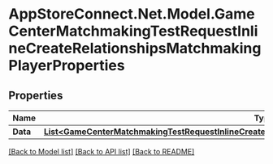 # AppStoreConnect.Net.Model.GameCenterMatchmakingTestRequestInlineCreateRelationshipsMatchmakingPlayerProperties

## Properties

Name | Type | Description | Notes
------------ | ------------- | ------------- | -------------
**Data** | [**List&lt;GameCenterMatchmakingTestRequestInlineCreateRelationshipsMatchmakingPlayerPropertiesDataInner&gt;**](GameCenterMatchmakingTestRequestInlineCreateRelationshipsMatchmakingPlayerPropertiesDataInner.md) |  | [optional] 

[[Back to Model list]](../README.md#documentation-for-models) [[Back to API list]](../README.md#documentation-for-api-endpoints) [[Back to README]](../README.md)


